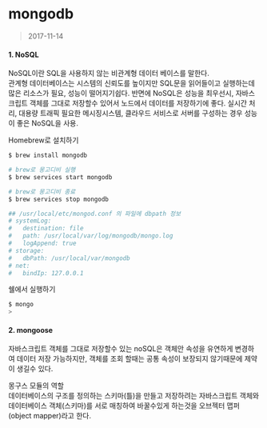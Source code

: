 # mongodb

> 2017-11-14	



#### 1. NoSQL

NoSQL이란 SQL을 사용하지 않는 비관계형 데이터 베이스를 말한다.<br>관계형 데이터베이스는 시스템의 신뢰도를 높이지만 SQL문을 읽어들이고 실행하는데 많은 리소스가 필요, 성능이 떨어지기쉽다.  반면에 NoSQL은 성능을 최우선시, 자바스크립트 객체를 그대로 저장할수 있어서 노드에서 데이터를 저장하기에 좋다.  실시간 처리, 대용량 트래픽 필요한 메시징시스템, 클라우드 서비스로 서버를 구성하는 경우 성능이 좋은 NoSQL을 사용.<br>

Homebrew로 설치하기

```bash
$ brew install mongodb

# brew로 몽고디비 실행
$ brew services start mongodb

# brew로 몽고디비 종료
$ brew services stop mongodb

## /usr/local/etc/mongod.conf 의 파일에 dbpath 정보
# systemLog:
#   destination: file
#   path: /usr/local/var/log/mongodb/mongo.log
#   logAppend: true
# storage:
#   dbPath: /usr/local/var/mongodb
# net:
#   bindIp: 127.0.0.1
```

쉘에서 실행하기

```bash
$ mongo
>
```



#### 2. mongoose

자바스크립트 객체를 그대로 저장할수 있는 noSQL은 객체안 속성을 유연하게 변경하여 데이터 저장 가능하지만, 객체를 조회 할때는 공통 속성이 보장되지 않기때문에 제약이 생길수 있다. 

몽구스 모듈의 역할<br> 데이터베이스의 구조를 정의하는 스키마(틀)을 만들고 저장하려는 자바스크립트 객체와 데이터베이스 객체(스키마)를 서로 매칭하여 바꿀수있게 하는것을 오브젝터 맵퍼(object mapper)라고 한다.

